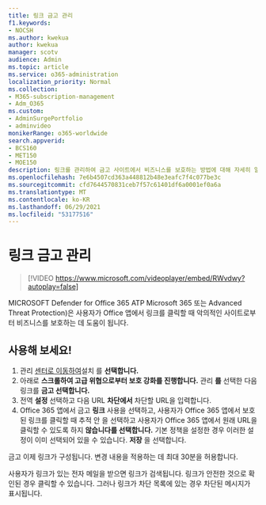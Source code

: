 ```yaml
---
title: 링크 금고 관리
f1.keywords:
- NOCSH
ms.author: kwekua
author: kwekua
manager: scotv
audience: Admin
ms.topic: article
ms.service: o365-administration
localization_priority: Normal
ms.collection:
- M365-subscription-management
- Adm_O365
ms.custom:
- AdminSurgePortfolio
- adminvideo
monikerRange: o365-worldwide
search.appverid:
- BCS160
- MET150
- MOE150
description: 링크를 관리하여 금고 사이트에서 비즈니스를 보호하는 방법에 대해 자세히 알아보습니다.
ms.openlocfilehash: 7e6b4507cd363a448812b48e3eafc7f4c077be3c
ms.sourcegitcommit: cfd7644570831ceb7f57c61401df6a0001ef0a6a
ms.translationtype: MT
ms.contentlocale: ko-KR
ms.lasthandoff: 06/29/2021
ms.locfileid: "53177516"
---
```

# <a name="manage-safe-links"></a>링크 금고 관리

> [!VIDEO https://www.microsoft.com/videoplayer/embed/RWvdwy?autoplay=false]

MICROSOFT Defender for Office 365 ATP Microsoft 365 또는 Advanced Threat Protection)은 사용자가 Office 앱에서 링크를 클릭할 때 악의적인 사이트로부터 비즈니스를 보호하는 데 도움이 됩니다.

## <a name="try-it"></a>사용해 보세요!

1. 관리 [센터로 이동하여](https://admin.microsoft.com)설치 를 **선택합니다.**
2. 아래로 **스크롤하여 고급 위협으로부터 보호 강화를 진행합니다.** 관리 **를** 선택한 다음 링크를 **금고 선택합니다.**
3. 전역 **설정** 선택하고 다음 URL **차단에서** 차단할 URL을 입력합니다.
4. Office 365 앱에서 금고 **링크** 사용을 선택하고, 사용자가 Office 365 앱에서 보호된 링크를 클릭할 때 추적 안 을 선택하고 사용자가 Office 365 앱에서 원래 URL을 클릭할 수 있도록 하지 **않습니다를 선택합니다.** 기본 정책을 설정한 경우 이러한 설정이 이미 선택되어 있을 수 있습니다. **저장** 을 선택합니다.

금고 이제 링크가 구성됩니다. 변경 내용을 적용하는 데 최대 30분을 허용합니다.

사용자가 링크가 있는 전자 메일을 받으면 링크가 검색됩니다. 링크가 안전한 것으로 확인된 경우 클릭할 수 있습니다. 그러나 링크가 차단 목록에 있는 경우 차단된 메시지가 표시됩니다.
